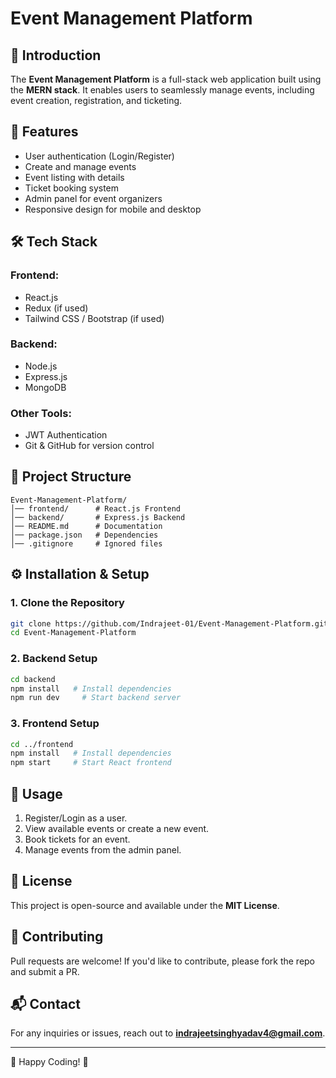 # Event Management Platform

## 📌 Introduction
The **Event Management Platform** is a full-stack web application built using the **MERN stack**. It enables users to seamlessly manage events, including event creation, registration, and ticketing.

## 🚀 Features
- User authentication (Login/Register)
- Create and manage events
- Event listing with details
- Ticket booking system
- Admin panel for event organizers
- Responsive design for mobile and desktop

## 🛠️ Tech Stack
### **Frontend:**
- React.js
- Redux (if used)
- Tailwind CSS / Bootstrap (if used)

### **Backend:**
- Node.js
- Express.js
- MongoDB

### **Other Tools:**
- JWT Authentication
- Git & GitHub for version control

## 📂 Project Structure
```
Event-Management-Platform/
│── frontend/      # React.js Frontend
│── backend/       # Express.js Backend
│── README.md      # Documentation
│── package.json   # Dependencies
│── .gitignore     # Ignored files
```

## ⚙️ Installation & Setup
### **1. Clone the Repository**
```sh
git clone https://github.com/Indrajeet-01/Event-Management-Platform.git
cd Event-Management-Platform
```

### **2. Backend Setup**
```sh
cd backend
npm install   # Install dependencies
npm run dev     # Start backend server
```

### **3. Frontend Setup**
```sh
cd ../frontend
npm install   # Install dependencies
npm start     # Start React frontend
```

## 🎯 Usage
1. Register/Login as a user.
2. View available events or create a new event.
3. Book tickets for an event.
4. Manage events from the admin panel.

## 📜 License
This project is open-source and available under the **MIT License**.

## 🤝 Contributing
Pull requests are welcome! If you'd like to contribute, please fork the repo and submit a PR.

## 📬 Contact
For any inquiries or issues, reach out to **indrajeetsinghyadav4@gmail.com**.

---
🚀 Happy Coding! 🎉
